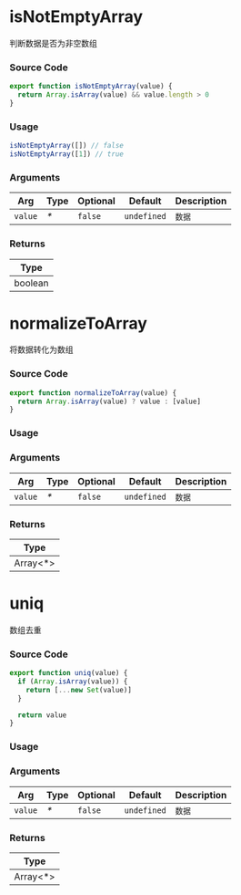 # isNotEmptyArray
      
判断数据是否为非空数组

### Source Code
      
```js
export function isNotEmptyArray(value) {
  return Array.isArray(value) && value.length > 0
}
```

### Usage

```js
isNotEmptyArray([]) // false
isNotEmptyArray([1]) // true
```
      
### Arguments
      
| Arg | Type | Optional | Default | Description |
| --- | --- | --- | --- | --- |
| `value` | _*_ | `false` | `undefined` | `数据` |
      
### Returns

| Type |
| ---  |
| boolean  |


# normalizeToArray
      
将数据转化为数组

### Source Code
      
```js
export function normalizeToArray(value) {
  return Array.isArray(value) ? value : [value]
}
```

### Usage


      
### Arguments
      
| Arg | Type | Optional | Default | Description |
| --- | --- | --- | --- | --- |
| `value` | _*_ | `false` | `undefined` | `数据` |
      
### Returns

| Type |
| ---  |
| Array<*>  |


# uniq
      
数组去重

### Source Code
      
```js
export function uniq(value) {
  if (Array.isArray(value)) {
    return [...new Set(value)]
  }

  return value
}
```

### Usage


      
### Arguments
      
| Arg | Type | Optional | Default | Description |
| --- | --- | --- | --- | --- |
| `value` | _*_ | `false` | `undefined` | `数据` |
      
### Returns

| Type |
| ---  |
| Array<*>  |